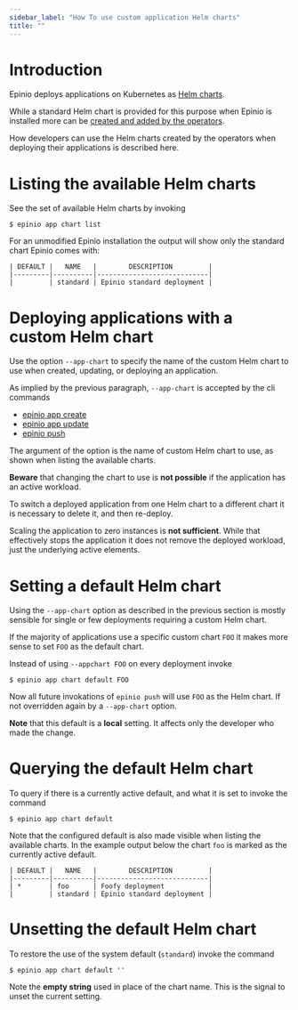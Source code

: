 ```yaml
---
sidebar_label: "How To use custom application Helm charts"
title: ""
---
```


# Introduction

Epinio deploys applications on Kubernetes as [Helm charts](https://helm.sh/).

While a standard Helm chart is provided for this purpose when Epinio is installed more can
be [created and added by the operators](create_custom_appcharts.md).

How developers can use the Helm charts created by the operators when deploying their
applications is described here.


# Listing the available Helm charts

See the set of available Helm charts by invoking

```
$ epinio app chart list
```

For an unmodified Epinio installation the output will show only the standard chart Epinio
comes with:

```
| DEFAULT |   NAME   |        DESCRIPTION         |
|---------|----------|----------------------------|
|         | standard | Epinio standard deployment |
```


# Deploying applications with a custom Helm chart

Use the option `--app-chart` to specify the name of the custom Helm chart to use when
created, updating, or deploying an application.

As implied by the previous paragraph, `--app-chart` is accepted by the cli commands

  - [epinio app create](../references/cli/epinio_app_create.md)
  - [epinio app update](../references/cli/epinio_app_update.md)
  - [epinio push](../references/cli/epinio_push.md)

The argument of the option is the name of custom Helm chart to use, as shown when listing
the available charts.

__Beware__ that changing the chart to use is __not possible__ if the application has an
active workload.

To switch a deployed application from one Helm chart to a different chart it is necessary
to delete it, and then re-deploy.

Scaling the application to zero instances is __not sufficient__. While that effectively
stops the application it does not remove the deployed workload, just the underlying active
elements.


# Setting a default Helm chart

Using the `--app-chart` option as described in the previous section is mostly sensible for
single or few deployments requiring a custom Helm chart.

If the majority of applications use a specific custom chart `FOO` it makes more sense to
set `FOO` as the default chart.

Instead of using `--appchart FOO` on every deployment invoke

```
$ epinio app chart default FOO
```

Now all future invokations of `epinio push` will use `FOO` as the Helm chart.
If not overridden again by a `--app-chart` option.

__Note__ that this default is a __local__ setting. It affects only the developer who made
 the change.


# Querying the default Helm chart

To query if there is a currently active default, and what it is set to invoke the command

```
$ epinio app chart default
```

Note that the configured default is also made visible when listing the available charts.
In the example output below the chart `foo` is marked as the currently active default.

```
| DEFAULT |   NAME   |        DESCRIPTION         |
|---------|----------|----------------------------|
| *       | foo      | Foofy deployment           |
|         | standard | Epinio standard deployment |
```


# Unsetting the default Helm chart

To restore the use of the system default (`standard`) invoke the command

```
$ epinio app chart default ''
```

Note the __empty string__ used in place of the chart name. This is the signal to unset the
current setting.
